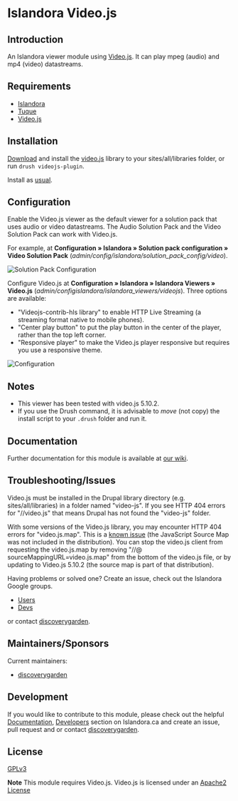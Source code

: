 # Islandora Video.js

## Introduction

An Islandora viewer module using [Video.js](http://www.videojs.com/). It can play mpeg (audio) and mp4 (video) datastreams.

## Requirements

* [Islandora](https://github.com/discoverygarden/islandora)
* [Tuque](https://github.com/islandora/tuque)
* [Video.js](http://www.videojs.com/)

## Installation

[Download](https://github.com/videojs/video.js/releases/download/v5.10.2/video-js-5.10.2.zip) and install the [video.js](http://www.videojs.com/) library to your sites/all/libraries folder, or run `drush videojs-plugin`. 

Install as
[usual](https://www.drupal.org/docs/8/extending-drupal-8/installing-drupal-8-modules).

## Configuration

Enable the Video.js viewer as the default viewer for a solution pack that uses audio or video datastreams. The
 Audio Solution Pack and the Video Solution Pack can work with Video.js.

For example, at **Configuration » Islandora » Solution pack configuration » Video Solution Pack** (_admin/config/islandora/solution_pack_config/video_).

![Solution Pack Configuration](https://user-images.githubusercontent.com/2738244/40234143-b0c31ea6-5a73-11e8-9e3b-8133917d496c.png)

Configure Video.js at **Configuration » Islandora » Islandora Viewers » Video.js** (_admin/configislandora/islandora_viewers/videojs_). 
Three options are available:

* "Videojs-contrib-hls library" to enable HTTP Live Streaming (a streaming format native to mobile phones).
* "Center play button" to put the play button in the center of the player, rather than the top left corner.
* "Responsive player" to make the Video.js player responsive but requires you use a responsive theme.

![Configuration](https://user-images.githubusercontent.com/1943338/32968854-2575fc40-cbb9-11e7-9e85-66fec561a24c.png)

## Notes

* This viewer has been tested with video.js 5.10.2.
* If you use the Drush command, it is advisable to _move_ (not copy) the install script to your `.drush` folder and run it.

## Documentation

Further documentation for this module is available at [our wiki](https://wiki.duraspace.org/display/ISLANDORA/Islandora+Video.js).

## Troubleshooting/Issues

Video.js must be installed in the Drupal library directory (e.g. sites/all/libraries) in a folder named
"video-js".  If you see HTTP 404 errors for "//video.js" that means Drupal has not found the "video-js" folder.

With some versions of the Video.js library, you may encounter HTTP 404 errors for "video.js.map". This  is a
[known issue](http://stackoverflow.com/questions/18407543/video-js-map-throwing-a-404-not-found) (the JavaScript Source
Map was not included in the distribution). You can stop the video.js client from requesting the video.js.map by removing
 "//@ sourceMappingURL=video.js.map" from the bottom of the video.js file, or by updating to Video.js 5.10.2 (the source
 map is part of that distribution).

Having problems or solved one? Create an issue, check out the Islandora Google
groups.

* [Users](https://groups.google.com/forum/?hl=en&fromgroups#!forum/islandora)
* [Devs](https://groups.google.com/forum/?hl=en&fromgroups#!forum/islandora-dev)

or contact [discoverygarden](http://support.discoverygarden.ca).

## Maintainers/Sponsors

Current maintainers:

* [discoverygarden](http://www.discoverygarden.ca)

## Development

If you would like to contribute to this module, please check out the helpful
[Documentation](https://github.com/Islandora/islandora/wiki#wiki-documentation-for-developers),
[Developers](http://islandora.ca/developers) section on Islandora.ca and create
an issue, pull request and or contact
[discoverygarden](http://support.discoverygarden.ca).

## License

[GPLv3](http://www.gnu.org/licenses/gpl-3.0.txt)

**Note** This module requires Video.js. Video.js is licensed under an [Apache2 License](https://github.com/videojs/video.js/blob/master/LICENSE)
